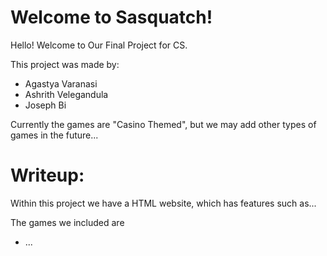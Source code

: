 # Welcome to Sasquatch!

Hello! Welcome to Our Final Project for CS.

This project was made by:
-  Agastya Varanasi
-  Ashrith Velegandula
-  Joseph Bi

Currently the games are "Casino Themed", but we may add other types of games in the future...



# Writeup:

Within this project we have a HTML website, which has features such as...

The games we included are
- ...




